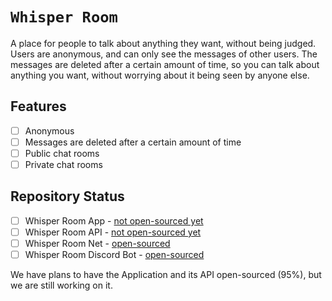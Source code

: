 # `Whisper Room`

A place for people to talk about anything they want, without being judged. Users are anonymous, and can only see the messages of other users. 
The messages are deleted after a certain amount of time, so you can talk about anything you want, without worrying about it being seen by anyone else.

## Features

- [ ] Anonymous
- [ ] Messages are deleted after a certain amount of time
- [ ] Public chat rooms
- [ ] Private chat rooms

## Repository Status

- [ ] Whisper Room App - [not open-sourced yet](https://github.com/whisper-room-dev/Whisper-Room-App)
- [ ] Whisper Room API - [not open-sourced yet](https://github.com/whisper-room-dev/Whisper-Room-API)
- [ ] Whisper Room Net - [open-sourced](https://github.com/whisper-room-dev/Whisper-Room-Net)
- [ ] Whisper Room Discord Bot - [open-sourced](https://github.com/whisper-room-dev/Whisper-Room-Bot)

We have plans to have the Application and its API open-sourced (95%), but we are still working on it.

